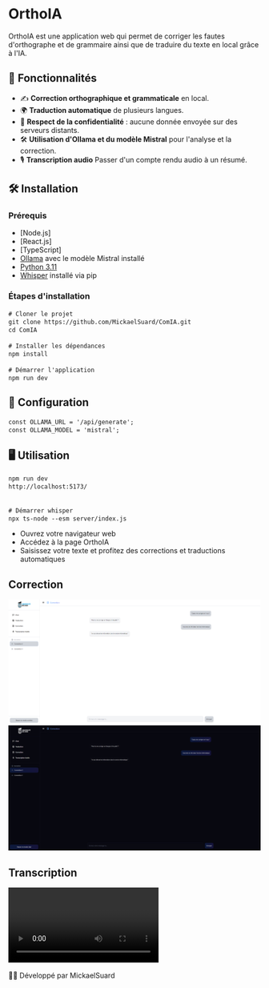 # OrthoIA

OrthoIA est une application web qui permet de corriger les fautes d'orthographe et de grammaire ainsi que de traduire du texte en local grâce à l'IA.

## 🚀 Fonctionnalités

- ✍️ **Correction orthographique et grammaticale** en local.
- 🌍 **Traduction automatique** de plusieurs langues.
- 🔐 **Respect de la confidentialité** : aucune donnée envoyée sur des serveurs distants.
- 🛠 **Utilisation d'Ollama et du modèle Mistral** pour l'analyse et la correction.
- 🎙️ **Transcription audio** Passer d'un compte rendu audio à un résumé.  

## 🛠️ Installation

### Prérequis
- [Node.js]
- [React.js]
- [TypeScript]
- [Ollama](https://ollama.ai/) avec le modèle Mistral installé
- [Python 3.11](https://www.python.org/downloads/release/python-3119/)
- [Whisper](https://github.com/openai/whisper) installé via pip

### Étapes d'installation
```
# Cloner le projet
git clone https://github.com/MickaelSuard/ComIA.git
cd ComIA

# Installer les dépendances
npm install

# Démarrer l'application
npm run dev
```

## 🔧️ Configuration
```
const OLLAMA_URL = '/api/generate';
const OLLAMA_MODEL = 'mistral';
```

## 🖥️ Utilisation
```
npm run dev
http://localhost:5173/


# Démarrer whisper
npx ts-node --esm server/index.js
```
- Ouvrez votre navigateur web
- Accédez à la page OrthoIA
- Saisissez votre texte et profitez des corrections et traductions automatiques


## Correction
![Correction Screenshot](/src/public/white-correction.png)
![Correction Screenshot](/src/public/dark-correction.png)

## Transcription
![Transcription Video](/src/public/Transcription.mp4)

👨‍💻 Développé par MickaelSuard
